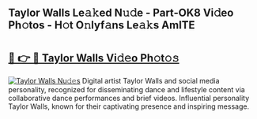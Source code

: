 ## Taylor Walls Le𝚊𝚔ed N𝚞𝚍e - Part-OK8 Vi𝚍eo Ph𝚘tos - H𝚘t O𝚗lyf𝚊ns Le𝚊𝚔s AmITE

# <h2><a href="http://hf92c5.feru.top/?c=Taylor+Walls">🔗 👉 🔴 Taylor Walls Vi𝚍𝚎o Ph𝚘t𝚘𝚜</a></h2>

[![Taylor Walls Nu𝚍𝚎s](https://i.imgur.com/0TWrTi3.gif)](http://hf92c5.feru.top/?c=Taylor+Walls)
Digital artist Taylor Walls and social media personality, recognized for disseminating dance and lifestyle content via collaborative dance performances and brief videos. Influential personality Taylor Walls, known for their captivating presence and inspiring message. 

